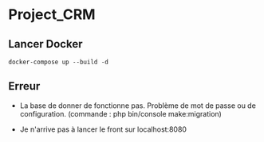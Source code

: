 # Project_CRM

## Lancer Docker 

``` docker-compose up --build -d ```

## Erreur 

- La base de donner de fonctionne pas. Problème de mot de passe ou de configuration. 
(commande : php bin/console make:migration)

- Je n'arrive pas à lancer le front sur localhost:8080